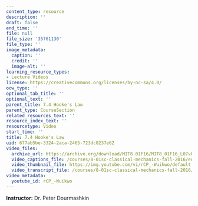 ```yaml
---
content_type: resource
description: ''
draft: false
end_time: ''
file: null
file_size: '35761130'
file_type: ''
image_metadata:
  caption: ''
  credit: ''
  image-alt: ''
learning_resource_types:
- Lecture Videos
license: https://creativecommons.org/licenses/by-nc-sa/4.0/
ocw_type: ''
optional_tab_title: ''
optional_text: ''
parent_title: 7.4 Hooke's Law
parent_type: CourseSection
related_resources_text: ''
resource_index_text: ''
resourcetype: Video
start_time: ''
title: 7.4 Hooke's Law
uid: 677ab5be-3324-2aca-2465-723dc8237e62
video_files:
  archive_url: https://archive.org/download/MIT8.01F16/MIT8_01F16_L07v04_360p.mp4
  video_captions_file: /courses/8-01sc-classical-mechanics-fall-2016/ed3d3a69cbc154549d2f4272c818a89c_rCP_-Wuikwo.vtt
  video_thumbnail_file: https://img.youtube.com/vi/rCP_-Wuikwo/default.jpg
  video_transcript_file: /courses/8-01sc-classical-mechanics-fall-2016/4197da38c8455172fb072c006e308e9d_rCP_-Wuikwo.pdf
video_metadata:
  youtube_id: rCP_-Wuikwo
---
```

**Instructor:** Dr. Peter Dourmashkin